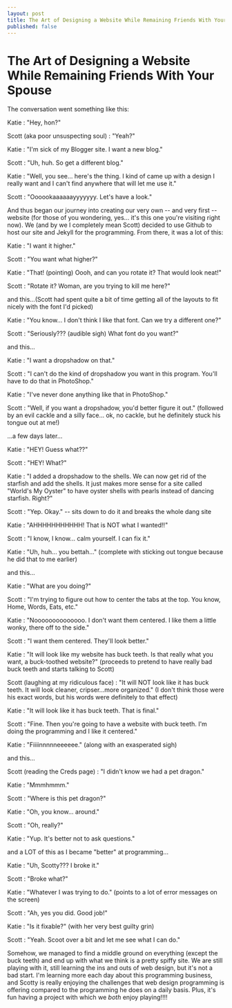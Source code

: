 ```yaml
---
layout: post
title: The Art of Designing a Website While Remaining Friends With Your Spouse
published: false
---
```


The Art of Designing a Website While Remaining Friends With Your Spouse
===================

The conversation went something like this:

Katie
: "Hey, hon?"

Scott (aka poor unsuspecting soul)
: "Yeah?"

Katie
: "I'm sick of my Blogger site. I want a new blog."

Scott
: "Uh, huh. So get a different blog."

Katie
: "Well, you see... here's the thing. I kind of came up with a design I really want and I can't find anywhere that will let me
use it."

Scott
: "Oooookaaaaaayyyyyyy. Let's have a look."

And thus began our journey into creating our very own -- and very first -- website (for those of you wondering, yes... it's this 
one you're visiting right now). We (and by we I completely mean Scott) decided to use Github to host our site and Jekyll for the 
programming. From there, it was a lot of this:

Katie
: "I want it higher."

Scott
: "You want what higher?"

Katie
: "That! (pointing) Oooh, and can you rotate it? That would look neat!"

Scott
: "Rotate it? Woman, are you trying to kill me here?"

and this...(Scott had spent quite a bit of time getting all of the layouts to fit nicely with the font I'd picked)

Katie
: "You know... I don't think I like that font. Can we try a different one?"

Scott
: "Seriously??? (audible sigh) What font do you want?"

and this... 

Katie
: "I want a dropshadow on that."

Scott
: "I can't do the kind of dropshadow you want in this program. You'll have to do that in PhotoShop."

Katie
: "I've never done anything like that in PhotoShop."

Scott
: "Well, if you want a dropshadow, you'd better figure it out." (followed by an evil cackle and a silly face... ok, no cackle, but he definitely stuck his tongue out at me!)

...a few days later...

Katie
: "HEY! Guess what??"

Scott
: "HEY! What?"

Katie
: "I added a dropshadow to the shells. We can now get rid of the starfish and add the shells. It just makes more sense for a site called "World's My Oyster" to have oyster shells with pearls instead of dancing starfish. Right?"

Scott
: "Yep. Okay." -- sits down to do it and breaks the whole dang site

Katie
: "AHHHHHHHHHHH! That is NOT what I wanted!!"

Scott
: "I know, I know... calm yourself. I can fix it."

Katie
: "Uh, huh... you bettah..." (complete with sticking out tongue because he did that to me earlier)

and this...

Katie
: "What are you doing?"

Scott
: "I'm trying to figure out how to center the tabs at the top. You know, Home, Words, Eats, etc."

Katie
: "Noooooooooooooo. I don't want them centered. I like them a little wonky, there off to the side."

Scott
: "I want them centered. They'll look better."

Katie
: "It will look like my website has buck teeth. Is that really what you want, a buck-toothed website?" (proceeds to pretend to have really bad buck teeth and starts talking to Scott)

Scott (laughing at my ridiculous face)
: "It will NOT look like it has buck teeth. It will look cleaner, cripser...more organized." (I don't think those were his exact words, but his words were definitely to that effect)

Katie
: "It will look like it has buck teeth. That is final."

Scott
: "Fine. Then you're going to have a website with buck teeth. I'm doing the programming and I like it centered."

Katie
: "Fiiiinnnnneeeeee." (along with an exasperated sigh)

and this...

Scott (reading the Creds page)
: "I didn't know we had a pet dragon."

Katie
: "Mmmhmmm."

Scott
: "Where is this pet dragon?"

Katie
: "Oh, you know... around."

Scott
: "Oh, really?"

Katie
: "Yup. It's better not to ask questions."

and a LOT of this as I became "better" at programming...

Katie
: "Uh, Scotty??? I broke it."

Scott
: "Broke what?"

Katie
: "Whatever I was trying to do." (points to a lot of error messages on the screen)

Scott
: "Ah, yes you did. Good job!"

Katie
: "Is it fixable?" (with her very best guilty grin)

Scott
: "Yeah. Scoot over a bit and let me see what I can do."

Somehow, we managed to find a middle ground on everything (except the buck teeth) and end up with what we think is a pretty spiffy site.
We are still playing with it, still learning the ins and outs of web design, but it's not a bad start. I'm learning more each day about
this programming business, and Scotty is really enjoying the challenges that web design programming is offering compared to the programming
he does on a daily basis. Plus, it's fun having a project with which we *both* enjoy playing!!!!